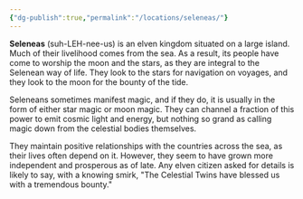 ```yaml
---
{"dg-publish":true,"permalink":"/locations/seleneas/"}
---
```


**Seleneas** (suh-LEH-nee-us) is an elven kingdom situated on a large island. Much of their livelihood comes from the sea. As a result, its people have come to worship the moon and the stars, as they are integral to the Selenean way of life. They look to the stars for navigation on voyages, and they look to the moon for the bounty of the tide.

Seleneans sometimes manifest magic, and if they do, it is usually in the form of either star magic or moon magic. They can channel a fraction of this power to emit cosmic light and energy, but nothing so grand as calling magic down from the celestial bodies themselves.

They maintain positive relationships with the countries across the sea, as their lives often depend on it. However, they seem to have grown more independent and prosperous as of late. Any elven citizen asked for details is likely to say, with a knowing smirk, "The Celestial Twins have blessed us with a tremendous bounty."